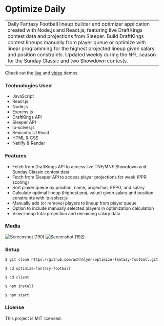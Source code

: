 # Optimize Daily
<table>
  <tr>
    <td>
Daily Fantasy Football lineup builder and optimizer application created with Node.js and React.js, featuring live DraftKings contest data and projections from Sleeper. Build DraftKings contest lineups manually from player queue or optimize with linear programming for the highest projected lineup given salary and position constraints. Updated weekly during the NFL season for the Sunday Classic and two Showdown contests.  
    </td>
  </tr>
</table> 

Check out the <a href="https://optimize-daily.netlify.app/">live</a> and <a href="https://vimeo.com/930504746">video</a> demos.

### Technologies Used
- JavaScript
- React.js
- Node.js
- Express.js
- DraftKings API
- Sleeper API
- lp-solver.js
- Semantic UI React
- HTML & CSS
- Netlify & Render

### Features
- Fetch from DraftKings API to access live TNF/MNF Showdown and Sunday Classic contest data
- Fetch from Sleeper API to access player projections for week (PPR scoring)
- Sort player queue by position, name, projection, FPPG, and salary
- Calculate optimal lineup (highest proj. value) given salary and position constraints with lp-solver.js 
- Manually add (or remove) players to lineup from player queue
- Option to include manually selected players in optimization calculation
- View lineup total projection and remaining salary data

### Media 
![Screenshot (190)](https://github.com/ashhhlynn/optimize-fantasy-football/assets/84604278/80af461d-e490-4ba9-831a-f17d04faa4b0)
![Screenshot (192)](https://github.com/ashhhlynn/optimize-fantasy-football/assets/84604278/d2a85433-04ff-4d3e-b89b-2ba3f6afded0)

### Setup
   ```sh
   $ git clone https://github.com/ashhhlynn/optimize-fantasy-football.git
   ```
   ```sh
   $ cd optimize-fantasy-football
   ```
   ```sh
   $ cd client
   ```
   ```sh
   $ npm install
   ```
   ```sh
   $ npm start
   ```
### License 
This project is MIT licensed.
